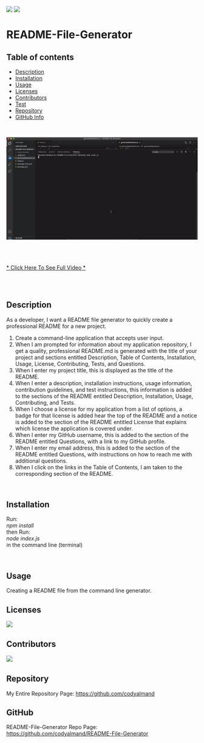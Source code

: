 ![](https://img.shields.io/badge/License-MIT-brightgreen)
![](https://img.shields.io/badge/created%20by-codyalmand-red)

# README-File-Generator

## Table of contents
- [Description](#Description)
- [Installation](#Installation)
- [Usage](#Usage)
- [Licenses](#Licenses)
- [Contributors](#Contributors)
- [Test](#Test)
- [Repository](#Repository)
- [GitHub Info](#GitHub)


<br>

![](https://github.com/codyalmand/README-File-Generator/blob/main/gif/readme-generator.gif)

<br>

<br>

[* Click Here To See Full Video *](https://drive.google.com/file/d/1WSQQgIBGHZ1N-KgIk8DR5u7FzDgChFN9/view?usp=sharing)

<br>

<br>

## Description

As a developer, I want a README file generator to quickly create a professional README for a new project.

1. Create a command-line application that accepts user input.
2. When I am prompted for information about my application repository, I get a quality, professional README.md is generated with the title of your project and sections entitled Description, Table of Contents, Installation, Usage, License, Contributing, Tests, and Questions.
3. When I enter my project title, this is displayed as the title of the README.
4. When I enter a description, installation instructions, usage information, contribution guidelines, and test instructions, this information is added to the sections of the README entitled Description, Installation, Usage, Contributing, and Tests.
5. When I choose a license for my application from a list of options, a badge for that license is added hear the top of the README and a notice is added to the section of the README entitled License that explains which license the application is covered under.
6. When I enter my GitHub username, this is added to the section of the README entitled Questions, with a link to my GitHub profile.
7. When I enter my email address, this is added to the section of the README entitled Questions, with instructions on how to reach me with additional questions.
8. When I click on the links in the Table of Contents, I am taken to the corresponding section of the README.

<br>

  ## Installation

  Run:
  <br>
  _npm install_
  <br>
  then Run:
  <br>
  _node index.js_
  <br>
  in the command line (terminal)

  <br>

  ## Usage

  Creating a README file from the command line generator.

  ## Licenses

  ![](https://img.shields.io/badge/License-MIT-brightgreen)

  ## Contributors

  ![](https://img.shields.io/badge/created%20by-codyalmand-red)

  ## Repository

  My Entire Repository Page: https://github.com/codyalmand

  ## GitHub

  README-File-Generator Repo Page: https://github.com/codyalmand/README-File-Generator

  <br>

